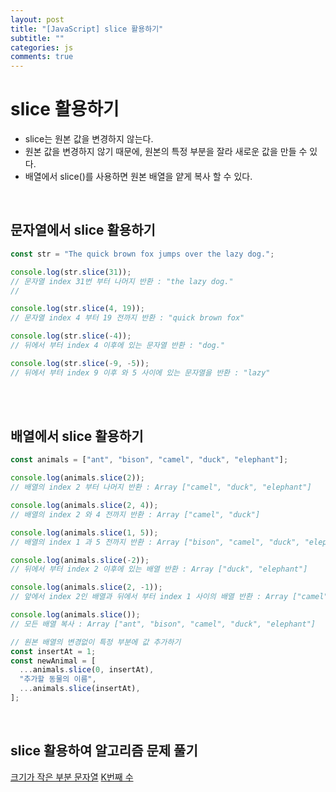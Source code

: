 ```yaml
---
layout: post
title: "[JavaScript] slice 활용하기"
subtitle: ""
categories: js
comments: true
---
```


# slice 활용하기

- slice는 원본 값을 변경하지 않는다.
- 원본 값을 변경하지 않기 때문에, 원본의 특정 부분을 잘라 새로운 값을 만들 수 있다.
- 배열에서 slice()를 사용하면 원본 배열을 얕게 복사 할 수 있다.

<br>

## 문자열에서 slice 활용하기

```js
const str = "The quick brown fox jumps over the lazy dog.";

console.log(str.slice(31));
// 문자열 index 31번 부터 나머지 반환 : "the lazy dog."
//

console.log(str.slice(4, 19));
// 문자열 index 4 부터 19 전까지 반환 : "quick brown fox"

console.log(str.slice(-4));
// 뒤에서 부터 index 4 이후에 있는 문자열 반환 : "dog."

console.log(str.slice(-9, -5));
// 뒤에서 부터 index 9 이후 와 5 사이에 있는 문자열을 반환 : "lazy"
```

<br>
<br>

## 배열에서 slice 활용하기

```js
const animals = ["ant", "bison", "camel", "duck", "elephant"];

console.log(animals.slice(2));
// 배열의 index 2 부터 나머지 반환 : Array ["camel", "duck", "elephant"]

console.log(animals.slice(2, 4));
// 배열의 index 2 와 4 전까지 반환 : Array ["camel", "duck"]

console.log(animals.slice(1, 5));
// 배열의 index 1 과 5 전까지 반환 : Array ["bison", "camel", "duck", "elephant"]

console.log(animals.slice(-2));
// 뒤에서 부터 index 2 이후에 있는 배열 반환 : Array ["duck", "elephant"]

console.log(animals.slice(2, -1));
// 앞에서 index 2인 배열과 뒤에서 부터 index 1 사이의 배열 반환 : Array ["camel", "duck"]

console.log(animals.slice());
// 모든 배열 복사 : Array ["ant", "bison", "camel", "duck", "elephant"]

// 원본 배열의 변경없이 특정 부분에 값 추가하기
const insertAt = 1;
const newAnimal = [
  ...animals.slice(0, insertAt),
  "추가할 동물의 이름",
  ...animals.slice(insertAt),
];
```

<br>

## slice 활용하여 알고리즘 문제 풀기

[크기가 작은 부분 문자열](https://myeongheejung.github.io/code/2023/03/08/algorithm-test3/)
[K번째 수](https://myeongheejung.github.io/code/2023/03/08/algorithm-test/)

<br>
